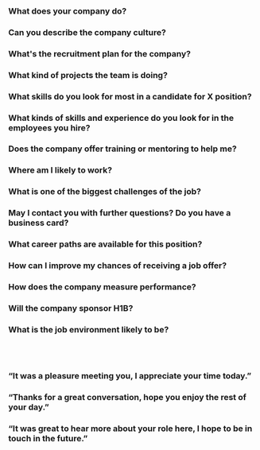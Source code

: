 ### What does your company do?
### Can you describe the company culture?
### What's the recruitment plan for the company?
### What kind of projects the team is doing?
### What skills do you look for most in a candidate for X position?
### What kinds of skills and experience do you look for in the employees you hire?
### Does the company offer training or mentoring to help me?
### Where am I likely to work?  
### What is one of the biggest challenges of the job?
### May I contact you with further questions? Do you have a business card?
### What career paths are available for this position?
### How can I improve my chances of receiving a job offer?
### How does the company measure performance? 
### Will the company sponsor H1B?
### What is the job environment likely to be?
<br/></br>
### “It was a pleasure meeting you, I appreciate your time today.”
### “Thanks for a great conversation, hope you enjoy the rest of your day.”
### “It was great to hear more about your role here, I hope to be in touch in the future.”
